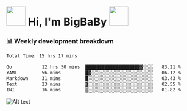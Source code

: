 <!-- Title -->
<h1>
    <img src="https://media.tenor.com/TlyRveJkgo4AAAAi/cloud-cloud-strife.gif" width="50"/>
    Hi, I'm BigBaBy
    <img src="https://media.tenor.com/TlyRveJkgo4AAAAi/cloud-cloud-strife.gif" width="50"/>
</h1>

<h3> 📊 Weekly development breakdown </h3>
<!-- waka-readme-stats -->

<!--START_SECTION:waka-->

```txt
Total Time: 15 hrs 17 mins

Go           12 hrs 50 mins  ████████████████████▓░░░░   83.21 %
YAML         56 mins         █▓░░░░░░░░░░░░░░░░░░░░░░░   06.12 %
Markdown     31 mins         █░░░░░░░░░░░░░░░░░░░░░░░░   03.43 %
Text         23 mins         ▓░░░░░░░░░░░░░░░░░░░░░░░░   02.55 %
INI          16 mins         ▒░░░░░░░░░░░░░░░░░░░░░░░░   01.82 %
```

<!--END_SECTION:waka-->

![Alt text](https://spotify-recently-played-readme.vercel.app/api?user=21b7yx6vkj66csord5swswvza&count=10&width=1000)

